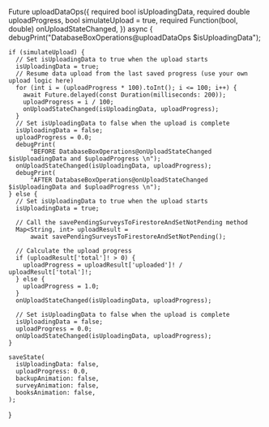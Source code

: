 Future<void> uploadDataOps({
required bool isUploadingData,
required double uploadProgress,
bool simulateUpload = true,
required Function(bool, double) onUploadStateChanged,
}) async {
debugPrint("DatabaseBoxOperations@uploadDataOps $isUploadingData");

    if (simulateUpload) {
      // Set isUploadingData to true when the upload starts
      isUploadingData = true;
      // Resume data upload from the last saved progress (use your own upload logic here)
      for (int i = (uploadProgress * 100).toInt(); i <= 100; i++) {
        await Future.delayed(const Duration(milliseconds: 200));
        uploadProgress = i / 100;
        onUploadStateChanged(isUploadingData, uploadProgress);
      }
      // Set isUploadingData to false when the upload is complete
      isUploadingData = false;
      uploadProgress = 0.0;
      debugPrint(
          "BEFORE DatabaseBoxOperations@onUploadStateChanged $isUploadingData and $uploadProgress \n");
      onUploadStateChanged(isUploadingData, uploadProgress);
      debugPrint(
          "AFTER DatabaseBoxOperations@onUploadStateChanged $isUploadingData and $uploadProgress \n");
    } else {
      // Set isUploadingData to true when the upload starts
      isUploadingData = true;

      // Call the savePendingSurveysToFirestoreAndSetNotPending method
      Map<String, int> uploadResult =
          await savePendingSurveysToFirestoreAndSetNotPending();

      // Calculate the upload progress
      if (uploadResult['total']! > 0) {
        uploadProgress = uploadResult['uploaded']! / uploadResult['total']!;
      } else {
        uploadProgress = 1.0;
      }
      onUploadStateChanged(isUploadingData, uploadProgress);

      // Set isUploadingData to false when the upload is complete
      isUploadingData = false;
      uploadProgress = 0.0;
      onUploadStateChanged(isUploadingData, uploadProgress);
    }

    saveState(
      isUploadingData: false,
      uploadProgress: 0.0,
      backupAnimation: false,
      surveyAnimation: false,
      booksAnimation: false,
    );
}
